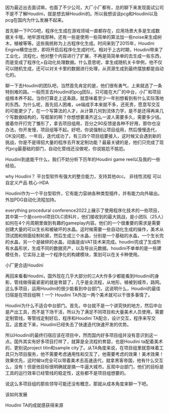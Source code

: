 
因为最近出去面试嘛，也面了不少公司，大厂小厂都有，总的聊下来发现面试公司不是不了解Houdini，就是想去掉Houdini的。所以我想谈谈pcg和Houdini以及pcg在国内为什么发展不起来。

首先聊一下PCG吧，程序化生成在游戏领域一直都存在，应用场景大多是生成数据关卡哦，地牢游戏那种。还有一些是使用一些简单的算法加一些noise来生成树木，植被等等。这些我统称为上古程序化生成。时间来到了2015年，Houdini Engine横空出世，即将开启后程序化生成时代。相对于上古时期，Houdini带来了工业化，流程化，他对整个内容进行了扩展，不再是简简单单的去生成一些东西，而是变成了程序化+自动化处理数据。什么意思呢，拿生成随机关卡举例，他不仅可以随机生成，还可以对关卡里的数据进行处理，从资源生成到最终摆放都是自动化的。

聊一下去Houdini的团队吧，当然首先肯定的是，他们很有勇气，上来就选了一条特别难的路。一般而言去Houdini的pcg团队，只可能在大厂的中台，小厂和项目组根本养不起。当你打算走上这条路，就意味着至少一年别想看到有什么实际落地的东西。为什么呢，首先招人困难，ue端成手本来就不多，还死贵，愿意写交互的可能更少了，在一个写算法的人才，从计算几何到流体力学，是不是还得再来几个写数据结构的，写框架的啊？你想想要凑齐这么一波人需要多久，需要多少钱。接着你开打完了雏形了，拿去项目组用，百分之90反馈是各种不好用，那你也没办法，你开发慢，项目组等不起。好吧，你说强制让项目组用，然后慢慢迭代，OK没问题，一年后，迭代成功了。有三四个项目组要接入，这时候又会遇到新的挑战，你是不是得招大量的程序去开发定制功能？最最关键的是，他们只完成了现代pcg最基础的部门，自动化管线还没做呢，你说尴尬不尴尬。

Houdini到底能干什么，我们不妨分析下历年的Houdini game reel以及我的一些经验。

why Houdini？
平台型软件有强大的整合能力，支持其他dcc。
非线性流程
可以自定义产品
核心-HDA


Houdini作为一个平台型软件，它有能力容纳各种类型插件，并有能力向外输出。外加PDG自动化流程加持。

everything procedural conference2022上展示了使用程序化技术的一些项目，其中第一个是control项目DLC资料片，他们接收到的最大挑战，是小团队（25人）如何在4个月周期里做到有趣的gameplay内容。他们的一个很重要的需求是需要创建大量的可以生长和被破坏的水晶。这时候需要一些自动化生成的操作，美术从顶试图和侧面绘制轮廓，然后生成三个水晶，分别是一个基础的水晶，一个生长完的水晶，另一个是破碎的水晶，动画是由VAT技术来完成。houdini完成了生成所有水晶形状，生成不同的数据资产，以及导出元数据。houdini不单单的是一些建模任务，它实际上是一个程序化的构建模块，策划可以在关卡种使用。

小厂更合适Houdini

再回来看看Houdini，国外现在几乎大部分的三A大作多少都能看到Houdini的身影，管线做得最紧密的就是育碧了，几乎是全流程，从地形，植被到城市，路网。这么多项目，运用Houdini的很少能看到中台部门，这说明什么，Houdini的最佳归宿是在项目组啊！一个 Houdini TA外加一两个美术就可以干很多事情了。

Houdini为什么不适合中台部门。首先，中台就不是一个讲究快的地方，然后中台是产出工具，而不是下场干活，所以为了满足不同项目和大量美术人员使用，需要定制管线，等管线定制好后，程序和Houdini TA配合，设计交互，程序来写交互。这套走下来，Houdini已经失去了快速迭代快速开发的优势。

所以Houdini的最终归宿应该在项目中，然而国内好多项目组并没有意识到这一点。国外其实有好多项目打样了，就算是全流程的育碧，也是Houdini ta配着美术的，更别说project titin和sample city了。从TA角度来说，在项目组里就意味着工具只为项目服务，他不需要考虑通用性和交互了，他需要考虑的效果！美术效果！效果优先，这时候ta完全可以带着美术去高速迭代，就拿黑客帝国，他有什么交互么，没有！但是他目标很明确就是搞一牛逼大城市。反观中台部门，他们的目标是工具的运行效率已经管线的稳定性，这些都不是项目组想要的。

说这么多项目组的那些领导可能还没有概念，那就从成本角度来聊一下吧。

该如何发展

Houdini TA的成就感获得来源


